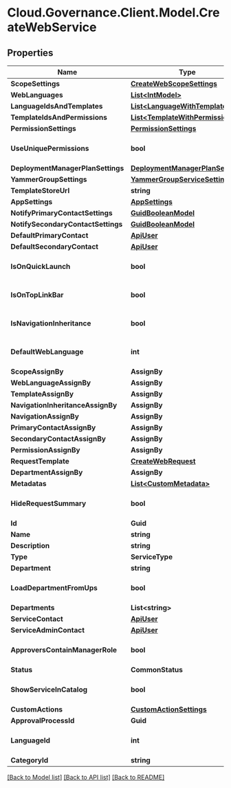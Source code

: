 # Cloud.Governance.Client.Model.CreateWebService
## Properties

Name | Type | Description | Notes
------------ | ------------- | ------------- | -------------
**ScopeSettings** | [**CreateWebScopeSettings**](CreateWebScopeSettings.md) |  | [optional] 
**WebLanguages** | [**List&lt;IntModel&gt;**](IntModel.md) |  | [optional] 
**LanguageIdsAndTemplates** | [**List&lt;LanguageWithTemplates&gt;**](LanguageWithTemplates.md) |  | [optional] 
**TemplateIdsAndPermissions** | [**List&lt;TemplateWithPermissions&gt;**](TemplateWithPermissions.md) |  | [optional] 
**PermissionSettings** | [**PermissionSettings**](PermissionSettings.md) |  | [optional] 
**UseUniquePermissions** | **bool** |  | [optional] [default to false]
**DeploymentManagerPlanSettings** | [**DeploymentManagerPlanSettings**](DeploymentManagerPlanSettings.md) |  | [optional] 
**YammerGroupSettings** | [**YammerGroupServiceSettings**](YammerGroupServiceSettings.md) |  | [optional] 
**TemplateStoreUrl** | **string** |  | [optional] 
**AppSettings** | [**AppSettings**](AppSettings.md) |  | [optional] 
**NotifyPrimaryContactSettings** | [**GuidBooleanModel**](GuidBooleanModel.md) |  | [optional] 
**NotifySecondaryContactSettings** | [**GuidBooleanModel**](GuidBooleanModel.md) |  | [optional] 
**DefaultPrimaryContact** | [**ApiUser**](ApiUser.md) |  | [optional] 
**DefaultSecondaryContact** | [**ApiUser**](ApiUser.md) |  | [optional] 
**IsOnQuickLaunch** | **bool** |  | [optional] [default to false]
**IsOnTopLinkBar** | **bool** |  | [optional] [default to false]
**IsNavigationInheritance** | **bool** |  | [optional] [default to false]
**DefaultWebLanguage** | **int** |  | [optional] [default to 0]
**ScopeAssignBy** | **AssignBy** |  | [optional] 
**WebLanguageAssignBy** | **AssignBy** |  | [optional] 
**TemplateAssignBy** | **AssignBy** |  | [optional] 
**NavigationInheritanceAssignBy** | **AssignBy** |  | [optional] 
**NavigationAssignBy** | **AssignBy** |  | [optional] 
**PrimaryContactAssignBy** | **AssignBy** |  | [optional] 
**SecondaryContactAssignBy** | **AssignBy** |  | [optional] 
**PermissionAssignBy** | **AssignBy** |  | [optional] 
**RequestTemplate** | [**CreateWebRequest**](CreateWebRequest.md) |  | [optional] 
**DepartmentAssignBy** | **AssignBy** |  | [optional] 
**Metadatas** | [**List&lt;CustomMetadata&gt;**](CustomMetadata.md) |  | [optional] 
**HideRequestSummary** | **bool** |  | [optional] [default to false]
**Id** | **Guid** |  | [optional] 
**Name** | **string** |  | [optional] 
**Description** | **string** |  | [optional] 
**Type** | **ServiceType** |  | [optional] 
**Department** | **string** |  | [optional] 
**LoadDepartmentFromUps** | **bool** |  | [optional] [default to false]
**Departments** | **List&lt;string&gt;** |  | [optional] 
**ServiceContact** | [**ApiUser**](ApiUser.md) |  | [optional] 
**ServiceAdminContact** | [**ApiUser**](ApiUser.md) |  | [optional] 
**ApproversContainManagerRole** | **bool** |  | [optional] [default to false]
**Status** | **CommonStatus** |  | [optional] 
**ShowServiceInCatalog** | **bool** |  | [optional] [default to false]
**CustomActions** | [**CustomActionSettings**](CustomActionSettings.md) |  | [optional] 
**ApprovalProcessId** | **Guid** |  | [optional] 
**LanguageId** | **int** |  | [optional] [default to 0]
**CategoryId** | **string** |  | [optional] 

[[Back to Model list]](../README.md#documentation-for-models) [[Back to API list]](../README.md#documentation-for-api-endpoints) [[Back to README]](../README.md)

